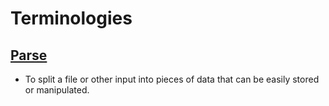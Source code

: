 # Terminologies

## [Parse](https://www.quora.com/What-exactly-does-parsing-mean-in-programming)
- To split a file or other input into pieces of data that can be easily stored or manipulated.
